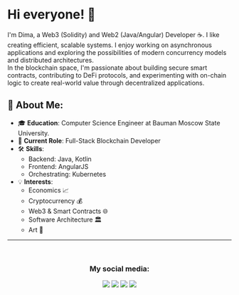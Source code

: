 # Hi everyone! 👋
I'm Dima, a Web3 (Solidity) and Web2 (Java/Angular) Developer ☕️. I like creating efficient, scalable systems. I enjoy working on asynchronous applications and exploring the possibilities of modern concurrency models and distributed architectures.  
In the blockchain space, I'm passionate about building secure smart contracts, contributing to DeFi protocols, and experimenting with on-chain logic to create real-world value through decentralized applications.
 
## 🌟 About Me:
- 🎓 **Education**: Computer Science Engineer at Bauman Moscow State University.
- 💼 **Current Role**: Full-Stack Blockchain Developer
- 🛠️ **Skills**:
  - Backend: Java, Kotlin
  - Frontend: AngularJS
  - Orchestrating: Kubernetes
- 💡 **Interests**:
  - Economics 📈
  - Cryptocurrency 💰
  - Web3 & Smart Contracts 🌐
  - Software Architecture 🏛️
  - Art 🎨

___

<div style="display: none;>
  <style>
  .skill-grid {
    display: grid;
    grid-template-columns: repeat(auto-fit, minmax(200px, 1fr));
    gap: 2rem;
    justify-content: center;
    padding: 2rem;
  }

  .skill-row {
    background-color: #f0f0f0;
    border-radius: 10px;
    padding: 1.5rem;
    box-shadow: 0 4px 6px rgba(0, 0, 0, 0.1);
  }

  .skill-icons {
    display: flex;
    gap: 1rem;
  }

  </style>
</div>

<div class="skill-grid">
  <h3>My professional skills and technologies I worked with: </h3>

  <div class="skill-row">
    <h4>🧪 Web3 Development</h4>
      <div class="skill-icons">
        <img src="https://img.shields.io/badge/Ethereum-3C3C3D?style=for-the-badge&logo=Ethereum&logoColor=white">
        <img src="https://img.shields.io/badge/Solidity-%23363636.svg?style=for-the-badge&logo=solidity&logoColor=white">
        <img src="https://img.shields.io/badge/Foundry-%23111511.svg?style=for-the-badge&logo=foundry&logoColor=white">
        <img src="https://img.shields.io/badge/Hardhat-FFC107?style=for-the-badge&logo=hardhat&logoColor=black">
        <img src="https://img.shields.io/badge/OpenZeppelin-4E5EE4?style=for-the-badge&logo=OpenZeppelin&logoColor=white">
        <img src="https://img.shields.io/badge/Chainlink-375BD2?style=for-the-badge&logo=chainlink&logoColor=white">
        <img src="https://img.shields.io/badge/TheGraph-%235054FF.svg?style=for-the-badge&logo=thegraph&logoColor=white">
        <img src="https://img.shields.io/badge/IPFS-65C2CB?style=for-the-badge&logo=ipfs&logoColor=white">
        <img src="https://img.shields.io/badge/Ethers.js-353840?style=for-the-badge&logo=ethers&logoColor=white">
        <img src="https://img.shields.io/badge/web3.js-F16822?style=for-the-badge&logo=web3.js&logoColor=white">
        <img src="https://img.shields.io/badge/Wagmi-3B3B98?style=for-the-badge&logo=data:image/svg+xml;base64&logoColor=white">
        <img src="https://img.shields.io/badge/Snapshot-black?style=for-the-badge&logo=snapshotlabs&logoColor=white">
        <img src="https://img.shields.io/badge/Uniswap-FF007A?style=for-the-badge&logo=uniswap&logoColor=white">
        <img src="https://img.shields.io/badge/Aave-2EBAC6?style=for-the-badge&logo=aave&logoColor=white">
        <img src="https://img.shields.io/badge/Lido-0A2FFF?style=for-the-badge&logo=lido&logoColor=white">
        <img src="https://img.shields.io/badge/Echidna-FC4C02?style=for-the-badge&logoColor=white">
    </div>
  </div>
  
  <div class="skill-row">
    <h4>🖥️ Backend Development</h4>
    <div class="skill-icons">
      <img src="https://img.shields.io/badge/java-orange.svg?style=for-the-badge&logo=&logoColor=/">
      <img src="https://img.shields.io/badge/kotlin-%237F52FF.svg?style=for-the-badge&logo=kotlin&logoColor=white">
      <img src="https://img.shields.io/badge/spring-green.svg?style=for-the-badge&logo=spring&logoColor=white">
      <img src="https://img.shields.io/badge/Hibernate-yellow.svg?style=for-the-badge&logo=Hibernate&logoColor=white">
      <img src="https://img.shields.io/badge/apache%20tomcat-%23F8DC75.svg?style=for-the-badge&logo=apache-tomcat&logoColor=black">
      <img src="https://img.shields.io/badge/Apache%20Kafka-000?style=for-the-badge&logo=apachekafka">
      <img src="https://img.shields.io/badge/GRPC-4285F4?style=for-the-badge">
      <img src="https://img.shields.io/badge/Gradle-02303A.svg?style=for-the-badge&logo=Gradle&logoColor=white">
      <img src="https://img.shields.io/badge/Apache%20Maven-C71A36?style=for-the-badge&logo=Apache%20Maven&logoColor=white">
    </div>
  </div>

  <div class="skill-row">
    <h4>🎨Frontend Development</h4>
    <div class="skill-icons">
      <img src="https://img.shields.io/badge/angular-%23DD0031.svg?style=for-the-badge&logo=angular&logoColor=white">
      <img src="https://img.shields.io/badge/typescript-%23007ACC.svg?style=for-the-badge&logo=typescript&logoColor=white">
      <img src="https://img.shields.io/badge/bootstrap-%238511FA.svg?style=for-the-badge&logo=bootstrap&logoColor=white">
    </div>
  </div>
  <div class="skill-row">
    <h4>🗄️ Database Management</h4>
    <div class="skill-icons">
      <img src="https://img.shields.io/badge/mysql-4479A1.svg?style=for-the-badge&logo=mysql&logoColor=white">
      <img src="https://img.shields.io/badge/Oracle-F80000?style=for-the-badge&logo=oracle&logoColor=white">
      <img src="https://img.shields.io/badge/postgres-%23316192.svg?style=for-the-badge&logo=postgresql&logoColor=white">
      <img src="https://img.shields.io/badge/redis-%23DD0031.svg?style=for-the-badge&logo=redis&logoColor=white">
      <img src="https://img.shields.io/badge/MongoDB-%234ea94b.svg?style=for-the-badge&logo=mongodb&logoColor=white">
    </div>
  </div>
  <div class="skill-row">
    <h4>⚙️ DevOps & Tools</h4>
    <div class="skill-icons">
      <img src="https://img.shields.io/badge/docker-%230db7ed.svg?style=for-the-badge&logo=docker&logoColor=white">
      <img src="https://img.shields.io/badge/Argo%20CD-1e0b3e?style=for-the-badge&logo=argo&logoColor=#d16044">
      <img src="https://img.shields.io/badge/kubernetes-%23326ce5.svg?style=for-the-badge&logo=kubernetes&logoColor=white">
    </div>
  </div>
  <div class="skill-row">
    <h4>🛠️ Additional Tools</h4>
    <div class="skill-icons">
      <img src="https://img.shields.io/badge/elasticsearch-%230377CC.svg?style=for-the-badge&logo=elasticsearch&logoColor=white">
      <img src="https://img.shields.io/badge/Apache%20Groovy-4298B8.svg?style=for-the-badge&logo=Apache+Groovy&logoColor=white">
      <img src="https://img.shields.io/badge/nginx-%23009639.svg?style=for-the-badge&logo=nginx&logoColor=white">
    </div>
  </div>
</div>

<br>
<h3 align="center">My social media:</h3>
<p align="center">
  <a href="www.linkedin.com/in/dmitriy-vezhnovets-3b92a4345"><img src="https://img.shields.io/badge/linkedin-%230077B5.svg?style=for-the-badge&logo=linkedin&logoColor=white"></a>
  <a href="https://t.me/Verefrint"><img src="https://img.shields.io/badge/Telegram-2CA5E0?style=for-the-badge&logo=telegram&logoColor=white"></a>
  <a href="mailto:dima.vezhnovets@gmail.com"><img src="https://img.shields.io/badge/Gmail-D14836?style=for-the-badge&logo=gmail&logoColor=white"></a>
  <a href="https://wa.me/+4915218475255"><img src="https://img.shields.io/badge/WhatsApp-25D366?style=for-the-badge&logo=whatsapp&logoColor=white"></a>
</p>

